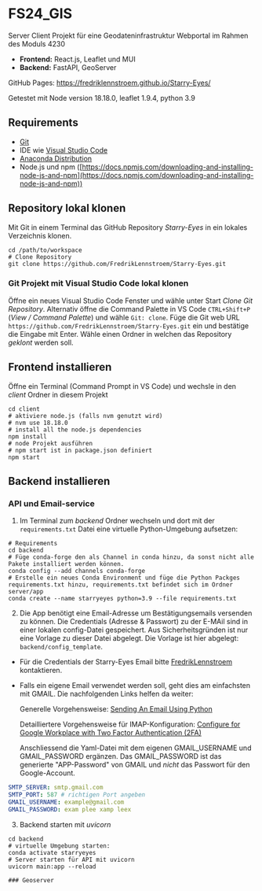 # FS24_GIS
Server Client Projekt für eine Geodateninfrastruktur Webportal im Rahmen des Moduls 4230

- **Frontend:** React.js, Leaflet und MUI
- **Backend:** FastAPI, GeoServer

GitHub Pages: https://fredriklennstroem.github.io/Starry-Eyes/

Getestet mit Node version 18.18.0, leaflet 1.9.4, python 3.9

## Requirements

- [Git](https://git-scm.com/)
- IDE wie [Visual Studio Code](https://code.visualstudio.com/) 
- [Anaconda Distribution](https://www.anaconda.com/products/distribution)
- Node.js und npm ([https://docs.npmjs.com/downloading-and-installing-node-js-and-npm](https://docs.npmjs.com/downloading-and-installing-node-js-and-npm)) 

## Repository lokal klonen
Mit Git in einem Terminal das GitHub Repository *Starry-Eyes* in ein lokales Verzeichnis klonen.

``` shell
cd /path/to/workspace
# Clone Repository 
git clone https://github.com/FredrikLennstroem/Starry-Eyes.git
```

### Git Projekt mit Visual Studio Code lokal klonen
Öffne ein neues Visual Studio Code Fenster und wähle unter Start *Clone Git Repository*. Alternativ öffne die Command Palette in VS Code `CTRL+Shift+P` (*View / Command Palette*) und wähle `Git: clone`. 
Füge die Git web URL `https://github.com/FredrikLennstroem/Starry-Eyes.git` ein und bestätige die Eingabe mit Enter. Wähle einen Ordner in welchen das Repository *geklont* werden soll.

## Frontend installieren
Öffne ein Terminal (Command Prompt in VS Code) und wechsle in den *client* Ordner in diesem Projekt

``` shell
cd client
# aktiviere node.js (falls nvm genutzt wird) 
# nvm use 18.18.0
# install all the node.js dependencies
npm install
# node Projekt ausführen
# npm start ist in package.json definiert
npm start
```

## Backend installieren
### API und Email-service
1. Im Terminal zum *backend* Ordner wechseln und dort mit der `requirements.txt` Datei eine virtuelle Python-Umgebung aufsetzen:

```shell
# Requirements
cd backend
# Füge conda-forge den als Channel in conda hinzu, da sonst nicht alle Pakete installiert werden können.
conda config --add channels conda-forge
# Erstelle ein neues Conda Environment und füge die Python Packges requirements.txt hinzu, requirements.txt befindet sich im Ordner server/app
conda create --name starryeyes python=3.9 --file requirements.txt
```
2. Die App benötigt eine Email-Adresse um Bestätigungsemails versenden zu können.
Die Credentials (Adresse & Passwort) zu der E-MAil sind in einer lokalen config-Datei gespeichert. Aus Sicherheitsgründen ist nur eine Vorlage zu dieser Datei abgelegt. Die  Vorlage ist hier abgelegt: `backend/config_template`. 

- Für die Credentials der Starry-Eyes Email bitte [FredrikLennstroem](https://github.com/FredrikLennstroem) kontaktieren.

- Falls ein eigene Email verwendet werden soll, geht dies am einfachsten mit GMAIL. Die nachfolgenden Links helfen da weiter:
    
    Generelle Vorgehensweise: [Sending An Email Using Python](https://bc-robotics.com/tutorials/sending-email-using-python-raspberry-pi/)
    
    Detailliertere Vorgehensweise für IMAP-Konfiguration: [Configure for Google Workplace with Two Factor Authentication (2FA)](https://help.warmupinbox.com/en/articles/4934806-configure-for-google-workplace-with-two-factor-authentication-2fa)

    Anschliessend die Yaml-Datei mit dem eigenen GMAIL_USERNAME und GMAIL_PASSWORD ergänzen. Das GMAIL_PASSWORD ist das generierte "APP-Password" von GMAIL und *nicht* das Passwort für den Google-Account.

```yaml
SMTP_SERVER: smtp.gmail.com
SMTP_PORT: 587 # richtigen Port angeben
GMAIL_USERNAME: example@gmail.com
GMAIL_PASSWORD: exam plee xamp leex
```

3. Backend starten mit *uvicorn*

```shell
cd backend
# virtuelle Umgebung starten:
conda activate starryeyes
# Server starten für API mit uvicorn
uvicorn main:app --reload

### Geoserver